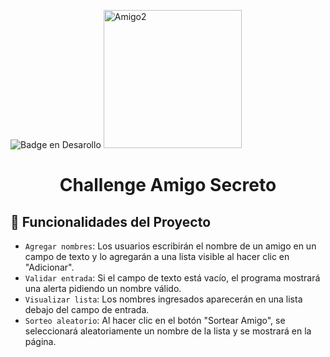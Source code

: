![Badge en Desarollo](https://img.shields.io/badge/STATUS-TERMINADO-green)
<img width="221" alt="Amigo2" src="https://github.com/user-attachments/assets/2461b6c9-fb65-4ab5-8573-0f9cdb376750" />

<h1 align="center"> Challenge Amigo Secreto </h1>

## 🔨 Funcionalidades del Proyecto
- `Agregar nombres`: Los usuarios escribirán el nombre de un amigo en un campo de texto y lo agregarán a una lista visible al hacer clic en "Adicionar".
- `Validar entrada`: Si el campo de texto está vacío, el programa mostrará una alerta pidiendo un nombre válido.
- `Visualizar lista`: Los nombres ingresados aparecerán en una lista debajo del campo de entrada.
- `Sorteo aleatorio`: Al hacer clic en el botón "Sortear Amigo", se seleccionará aleatoriamente un nombre de la lista y se mostrará en la página.
